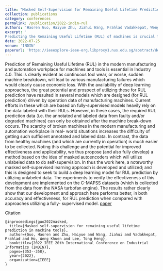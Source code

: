 ```yaml
---
title: "Masked Self-Supervision for Remaining Useful Lifetime Prediction in Machine Tools"
collection: publications
category: conferences
permalink: /publication/2022-indin-rul
authors: 'Haoren Guo, Haiyue Zhu, Jiahui Wang, Prahlad Vadakkepat, Weng Khuen Ho, Tong Heng Lee'
excerpt: '
Predicting the Remaining Useful Lifetime (RUL) of machines is crucial for preventing tool wear and breakdown in Industry 4.0, but fully-supervised models struggle due to limited labeled data from broken machines. To address this, the authors propose a masked self-supervised learning method that uses unlabeled data for RUL prediction, showing superior performance on the C-MAPSS dataset compared to fully-supervised approaches.'
date: 2022-07-25
venue: 'INDIN'
paperurl: 'https://ieeexplore-ieee-org.libproxy1.nus.edu.sg/abstract/document/9976158'
---
```


Prediction of Remaining Useful Lifetime (RUL) in the modern manufacturing and automation workplace for machines and tools is essential in Industry 4.0. This is clearly evident as continuous tool wear, or worse, sudden machine breakdown, will lead to various manufacturing failures which would clearly cause economic loss. With the availability of deep learning approaches, the great potential and prospect of utilizing these for RUL prediction have resulted in several models which are designed (for RUL prediction) driven by operation data of manufacturing machines. Current efforts in these which are based on fully-supervised models heavily rely on the data labeled with their RULs. However, in these cases, the required RUL prediction data (i.e. the annotated and labeled data from faulty and/or degraded machines) can only be obtained after the machine break-down occurs. The scarcity of broken machines in the modern manufacturing and automation workplace in real- world situations increases the difficulty of getting such sufficient annotated and labeled data. In contrast, the data from healthy machines (and which are currently in operation) is much easier to be collected. Noting this challenge and the potential for improved effectiveness and applicability, we thus propose (and also fully develop) a method based on the idea of masked autoencoders which will utilize unlabeled data to do self-supervision. In thus the work here, a noteworthy masked self-supervised learning approach is developed and utilized; and this is designed to seek to build a deep learning model for RUL prediction by utilizing unlabeled data. The experiments to verify the effectiveness of this development are implemented on the C-MAPSS datasets (which is collected from the data from the NASA turbofan engine). The results rather clearly show that our development and approach here performs better, in both accuracy and effectiveness, for RUL prediction when compared with approaches utilizing a fully- supervised model.
[paper](https://ieeexplore-ieee-org.libproxy1.nus.edu.sg/abstract/document/9976158)

Citation
```
@inproceedings{guo2022masked,
  title={Masked self-supervision for remaining useful lifetime prediction in machine tools},
  author={Guo, Haoren and Zhu, Haiyue and Wang, Jiahui and Vadakkepat, Prahlad and Ho, Weng Khuen and Lee, Tong Heng},
  booktitle={2022 IEEE 20th International Conference on Industrial Informatics (INDIN)},
  pages={353--358},
  year={2022},
  organization={IEEE}
}
```
